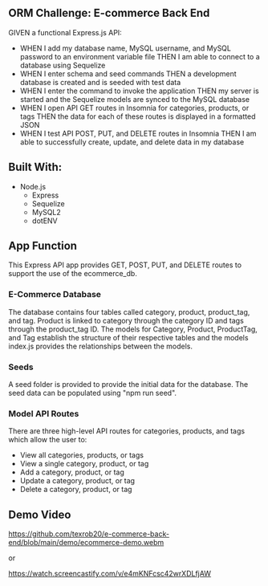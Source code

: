 ## ORM Challenge: E-commerce Back End
GIVEN a functional Express.js API:

- WHEN I add my database name, MySQL username, and MySQL password to an environment variable file THEN I am able to connect to a database using Sequelize
- WHEN I enter schema and seed commands THEN a development database is created and is seeded with test data
- WHEN I enter the command to invoke the application THEN my server is started and the Sequelize models are synced to the MySQL database
- WHEN I open API GET routes in Insomnia for categories, products, or tags THEN the data for each of these routes is displayed in a formatted JSON
- WHEN I test API POST, PUT, and DELETE routes in Insomnia THEN I am able to successfully create, update, and delete data in my database

## Built With:
- Node.js
  - Express
  - Sequelize
  - MySQL2
  - dotENV

## App Function
This Express API app provides GET, POST, PUT, and DELETE routes to support the use of the ecommerce_db.  

### E-Commerce Database
The database contains four tables called category, product, product_tag, and tag.  Product is linked to category through the category ID and tags through the product_tag ID.  The models for Category, Product, ProductTag, and Tag establish the structure of their respective tables and the models index.js provides the relationships between the models.

### Seeds
A seed folder is provided to provide the initial data for the database.  The seed data can be populated using "npm run seed".

### Model API Routes
There are three high-level API routes for categories, products, and tags which allow the user to:
- View all categories, products, or tags
- View a single category, product, or tag
- Add a category, product, or tag
- Update a category, product, or tag
- Delete a category, product, or tag

## Demo Video
https://github.com/texrob20/e-commerce-back-end/blob/main/demo/ecommerce-demo.webm

or

https://watch.screencastify.com/v/e4mKNFcsc42wrXDLfjAW
